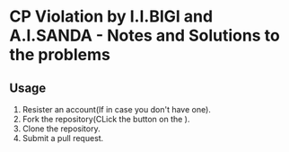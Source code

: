 # CP Violation by I.I.BIGI and A.I.SANDA - Notes and Solutions to the problems
## Usage
1. Resister an account(If in case you don't have one).
1. Fork the repository(CLick the button on the ).
2. Clone the repository.
3. Submit a pull request.
